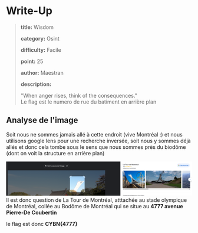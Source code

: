 # Write-Up
> **title:** Wisdom
>
> **category:** Osint
>
> **difficulty:** Facile 
>
> **point:** 25
>
> **author:** Maestran
>
> **description:**
>
> "When anger rises, think of the consequences." <br>Le flag est le numero de rue du batiment en arrière plan
## Analyse de l'image
Soit nous ne sommes jamais allé à cette endroit (vive Montréal :) et nous utilisons google lens pour une recherche inversée, soit nous y sommes déjà allés et donc cela tombe sous le sens que nous sommes près du biodôme (dont on voit la structure en arrière plan)

![Focus lens sur la structure en arrière plan](images/google_lens.png)
<br>Il est donc question de La Tour de Montréal, atttachée au stade olympique de Montréal, collée au Bodôme de Montréal qui se situe au **4777 avenue Pierre-De Coubertin**

le flag est donc **CYBN{4777}**